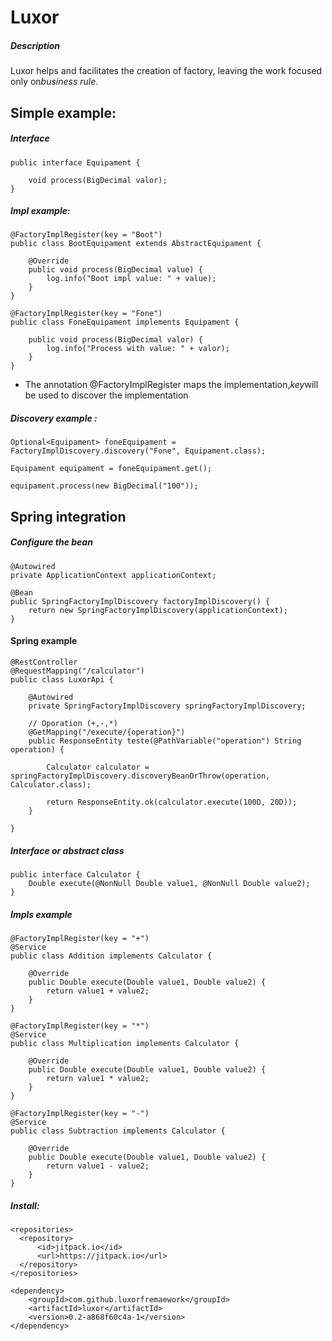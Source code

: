 # Luxor

##### Description
Luxor helps and facilitates the creation of factory, leaving the work focused only on*business rule*.


## Simple example:

##### Interface

```
public interface Equipament {

    void process(BigDecimal valor);
}

```

##### Impl example:

```
@FactoryImplRegister(key = "Boot")
public class BootEquipament extends AbstractEquipament {

    @Override
    public void process(BigDecimal value) {
        log.info("Boot impl value: " + value);
    }
}
```
```
@FactoryImplRegister(key = "Fone")
public class FoneEquipament implements Equipament {

    public void process(BigDecimal valor) {
        log.info("Process with value: " + valor);
    }
}
```

* The annotation @FactoryImplRegister maps the implementation,*key*will be used to discover the implementation

##### Discovery example :

```
Optional<Equipament> foneEquipament = FactoryImplDiscovery.discovery("Fone", Equipament.class);
  
Equipament equipament = foneEquipament.get();

equipament.process(new BigDecimal("100"));
```

## Spring integration

##### Configure the bean

```
@Autowired
private ApplicationContext applicationContext;

@Bean
public SpringFactoryImplDiscovery factoryImplDiscovery() {
    return new SpringFactoryImplDiscovery(applicationContext);
}
```

#### Spring example

```
@RestController
@RequestMapping("/calculator")
public class LuxorApi {

    @Autowired
    private SpringFactoryImplDiscovery springFactoryImplDiscovery;

    // Oporation (+,-,*)
    @GetMapping("/execute/{operation}")
    public ResponseEntity teste(@PathVariable("operation") String operation) {

        Calculator calculator = springFactoryImplDiscovery.discoveryBeanOrThrow(operation, Calculator.class);

        return ResponseEntity.ok(calculator.execute(100D, 20D));
    }

}

```

##### Interface or abstract class

```
public interface Calculator {
    Double execute(@NonNull Double value1, @NonNull Double value2);
}
```

##### Impls example

```
@FactoryImplRegister(key = "+")
@Service
public class Addition implements Calculator {

    @Override
    public Double execute(Double value1, Double value2) {
        return value1 + value2;
    }
}
```
```
@FactoryImplRegister(key = "*")
@Service
public class Multiplication implements Calculator {

    @Override
    public Double execute(Double value1, Double value2) {
        return value1 * value2;
    }
}
```
```
@FactoryImplRegister(key = "-")
@Service
public class Subtraction implements Calculator {

    @Override
    public Double execute(Double value1, Double value2) {
        return value1 - value2;
    }
}

```


##### Install:
```
<repositories>
  <repository>
      <id>jitpack.io</id>
      <url>https://jitpack.io</url>
  </repository>
</repositories>
  
<dependency>
    <groupId>com.github.luxorfremaework</groupId>
    <artifactId>luxor</artifactId>
    <version>0.2-a868f60c4a-1</version>
</dependency>
 ```
